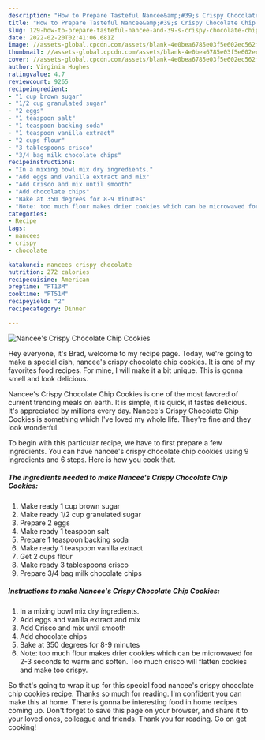 ```yaml
---
description: "How to Prepare Tasteful Nancee&amp;#39;s Crispy Chocolate Chip Cookies"
title: "How to Prepare Tasteful Nancee&amp;#39;s Crispy Chocolate Chip Cookies"
slug: 129-how-to-prepare-tasteful-nancee-and-39-s-crispy-chocolate-chip-cookies
date: 2022-02-20T02:41:06.681Z
image: //assets-global.cpcdn.com/assets/blank-4e0bea6785e03f5e602ec562f230caae08da540cada707380b4fe1bbebba43da.png
thumbnail: //assets-global.cpcdn.com/assets/blank-4e0bea6785e03f5e602ec562f230caae08da540cada707380b4fe1bbebba43da.png
cover: //assets-global.cpcdn.com/assets/blank-4e0bea6785e03f5e602ec562f230caae08da540cada707380b4fe1bbebba43da.png
author: Virginia Hughes
ratingvalue: 4.7
reviewcount: 9265
recipeingredient:
- "1 cup brown sugar"
- "1/2 cup granulated sugar"
- "2 eggs"
- "1 teaspoon salt"
- "1 teaspoon backing soda"
- "1 teaspoon vanilla extract"
- "2 cups flour"
- "3 tablespoons crisco"
- "3/4 bag milk chocolate chips"
recipeinstructions:
- "In a mixing bowl mix dry ingredients."
- "Add eggs and vanilla extract and mix"
- "Add Crisco and mix until smooth"
- "Add chocolate chips"
- "Bake at 350 degrees for 8-9 minutes"
- "Note: too much flour makes drier cookies which can be microwaved for 2-3 seconds to warm and soften. Too much crisco will flatten cookies and make too crispy."
categories:
- Recipe
tags:
- nancees
- crispy
- chocolate

katakunci: nancees crispy chocolate 
nutrition: 272 calories
recipecuisine: American
preptime: "PT13M"
cooktime: "PT51M"
recipeyield: "2"
recipecategory: Dinner

---
```



![Nancee&#39;s Crispy Chocolate Chip Cookies](//assets-global.cpcdn.com/assets/blank-4e0bea6785e03f5e602ec562f230caae08da540cada707380b4fe1bbebba43da.png)

Hey everyone, it's Brad, welcome to my recipe page. Today, we're going to make a special dish, nancee&#39;s crispy chocolate chip cookies. It is one of my favorites food recipes. For mine, I will make it a bit unique. This is gonna smell and look delicious.

Nancee&#39;s Crispy Chocolate Chip Cookies is one of the most favored of current trending meals on earth. It is simple, it is quick, it tastes delicious. It's appreciated by millions every day. Nancee&#39;s Crispy Chocolate Chip Cookies is something which I've loved my whole life. They're fine and they look wonderful.




To begin with this particular recipe, we have to first prepare a few ingredients. You can have nancee&#39;s crispy chocolate chip cookies using 9 ingredients and 6 steps. Here is how you cook that.

<!--inarticleads1-->

##### The ingredients needed to make Nancee&#39;s Crispy Chocolate Chip Cookies:

1. Make ready 1 cup brown sugar
1. Make ready 1/2 cup granulated sugar
1. Prepare 2 eggs
1. Make ready 1 teaspoon salt
1. Prepare 1 teaspoon backing soda
1. Make ready 1 teaspoon vanilla extract
1. Get 2 cups flour
1. Make ready 3 tablespoons crisco
1. Prepare 3/4 bag milk chocolate chips




<!--inarticleads2-->

##### Instructions to make Nancee&#39;s Crispy Chocolate Chip Cookies:

1. In a mixing bowl mix dry ingredients.
1. Add eggs and vanilla extract and mix
1. Add Crisco and mix until smooth
1. Add chocolate chips
1. Bake at 350 degrees for 8-9 minutes
1. Note: too much flour makes drier cookies which can be microwaved for 2-3 seconds to warm and soften. Too much crisco will flatten cookies and make too crispy.




So that's going to wrap it up for this special food nancee&#39;s crispy chocolate chip cookies recipe. Thanks so much for reading. I'm confident you can make this at home. There is gonna be interesting food in home recipes coming up. Don't forget to save this page on your browser, and share it to your loved ones, colleague and friends. Thank you for reading. Go on get cooking!
